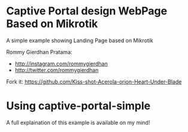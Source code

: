 Captive Portal design WebPage Based on Mikrotik
=============

A simple example showing Landing Page based on Mikrotik

Rommy Gierdhan Pratama:
* http://instagram.com/rommygierdhan
* http://twitter.com/rommygierdhan

Fork it: https://github.com/Kiss-shot-Acerola-orion-Heart-Under-Blade

# Using captive-portal-simple

A full explaination of this example is available on my mind!

